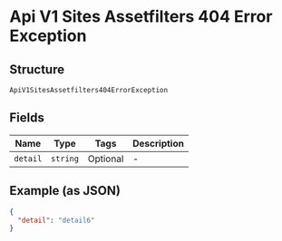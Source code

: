 
# Api V1 Sites Assetfilters 404 Error Exception

## Structure

`ApiV1SitesAssetfilters404ErrorException`

## Fields

| Name | Type | Tags | Description |
|  --- | --- | --- | --- |
| `detail` | `string` | Optional | - |

## Example (as JSON)

```json
{
  "detail": "detail6"
}
```


